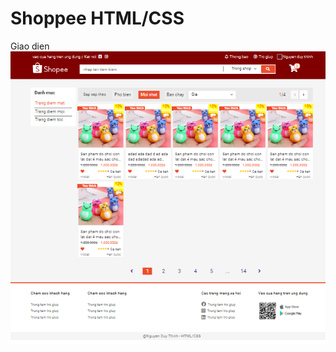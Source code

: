 # Shoppee HTML/CSS
Giao dien
<img src="https://github.com/thinh12347/Shop/blob/master/asset/img/shoppe.png"><br>
